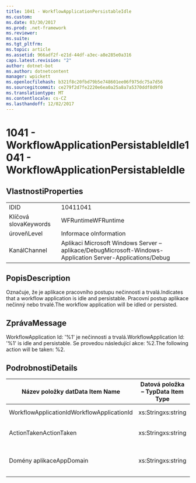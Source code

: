 ```yaml
---
title: 1041 - WorkflowApplicationPersistableIdle
ms.custom: 
ms.date: 03/30/2017
ms.prod: .net-framework
ms.reviewer: 
ms.suite: 
ms.tgt_pltfrm: 
ms.topic: article
ms.assetid: 966adf2f-e21d-44df-a3ec-a8e285e0a316
caps.latest.revision: "2"
author: dotnet-bot
ms.author: dotnetcontent
manager: wpickett
ms.openlocfilehash: b321f8c20fbd79b5e748601ee06f975dc75a7d56
ms.sourcegitcommit: ce279f2d7fe2220e6ea0a25a8a7a5370ddf8d9f0
ms.translationtype: MT
ms.contentlocale: cs-CZ
ms.lasthandoff: 12/02/2017
---
```

# <a name="1041---workflowapplicationpersistableidle"></a><span data-ttu-id="b15e7-102">1041 - WorkflowApplicationPersistableIdle</span><span class="sxs-lookup"><span data-stu-id="b15e7-102">1041 - WorkflowApplicationPersistableIdle</span></span>
## <a name="properties"></a><span data-ttu-id="b15e7-103">Vlastnosti</span><span class="sxs-lookup"><span data-stu-id="b15e7-103">Properties</span></span>  
  
|||  
|-|-|  
|<span data-ttu-id="b15e7-104">ID</span><span class="sxs-lookup"><span data-stu-id="b15e7-104">ID</span></span>|<span data-ttu-id="b15e7-105">1041</span><span class="sxs-lookup"><span data-stu-id="b15e7-105">1041</span></span>|  
|<span data-ttu-id="b15e7-106">Klíčová slova</span><span class="sxs-lookup"><span data-stu-id="b15e7-106">Keywords</span></span>|<span data-ttu-id="b15e7-107">WFRuntime</span><span class="sxs-lookup"><span data-stu-id="b15e7-107">WFRuntime</span></span>|  
|<span data-ttu-id="b15e7-108">úroveň</span><span class="sxs-lookup"><span data-stu-id="b15e7-108">Level</span></span>|<span data-ttu-id="b15e7-109">Informace o</span><span class="sxs-lookup"><span data-stu-id="b15e7-109">Information</span></span>|  
|<span data-ttu-id="b15e7-110">Kanál</span><span class="sxs-lookup"><span data-stu-id="b15e7-110">Channel</span></span>|<span data-ttu-id="b15e7-111">Aplikaci Microsoft Windows Server – aplikace/Debug</span><span class="sxs-lookup"><span data-stu-id="b15e7-111">Microsoft-Windows-Application Server-Applications/Debug</span></span>|  
  
## <a name="description"></a><span data-ttu-id="b15e7-112">Popis</span><span class="sxs-lookup"><span data-stu-id="b15e7-112">Description</span></span>  
 <span data-ttu-id="b15e7-113">Označuje, že je aplikace pracovního postupu nečinnosti a trvalá.</span><span class="sxs-lookup"><span data-stu-id="b15e7-113">Indicates that a workflow application is idle and persistable.</span></span> <span data-ttu-id="b15e7-114">Pracovní postup aplikace nečinný nebo trvalé.</span><span class="sxs-lookup"><span data-stu-id="b15e7-114">The workflow application will be idled or persisted.</span></span>  
  
## <a name="message"></a><span data-ttu-id="b15e7-115">Zpráva</span><span class="sxs-lookup"><span data-stu-id="b15e7-115">Message</span></span>  
 <span data-ttu-id="b15e7-116">WorkflowApplication Id: '%1' je nečinnosti a trvalá.</span><span class="sxs-lookup"><span data-stu-id="b15e7-116">WorkflowApplication Id: '%1' is idle and persistable.</span></span>  <span data-ttu-id="b15e7-117">Se provedou následující akce: %2.</span><span class="sxs-lookup"><span data-stu-id="b15e7-117">The following action will be taken: %2.</span></span>  
  
## <a name="details"></a><span data-ttu-id="b15e7-118">Podrobnosti</span><span class="sxs-lookup"><span data-stu-id="b15e7-118">Details</span></span>  
  
|<span data-ttu-id="b15e7-119">Název položky dat</span><span class="sxs-lookup"><span data-stu-id="b15e7-119">Data Item Name</span></span>|<span data-ttu-id="b15e7-120">Datová položka – Typ</span><span class="sxs-lookup"><span data-stu-id="b15e7-120">Data Item Type</span></span>|<span data-ttu-id="b15e7-121">Popis</span><span class="sxs-lookup"><span data-stu-id="b15e7-121">Description</span></span>|  
|--------------------|--------------------|-----------------|  
|<span data-ttu-id="b15e7-122">WorkflowApplicationId</span><span class="sxs-lookup"><span data-stu-id="b15e7-122">WorkflowApplicationId</span></span>|<span data-ttu-id="b15e7-123">xs:String</span><span class="sxs-lookup"><span data-stu-id="b15e7-123">xs:string</span></span>|<span data-ttu-id="b15e7-124">Id aplikace pracovního postupu</span><span class="sxs-lookup"><span data-stu-id="b15e7-124">The workflow application id</span></span>|  
|<span data-ttu-id="b15e7-125">ActionTaken</span><span class="sxs-lookup"><span data-stu-id="b15e7-125">ActionTaken</span></span>|<span data-ttu-id="b15e7-126">xs:String</span><span class="sxs-lookup"><span data-stu-id="b15e7-126">xs:string</span></span>|<span data-ttu-id="b15e7-127">Akce, která budete přesměrováni na aplikace pracovního postupu.</span><span class="sxs-lookup"><span data-stu-id="b15e7-127">The action that will be taken on the workflow application.</span></span>|  
|<span data-ttu-id="b15e7-128">Domény aplikace</span><span class="sxs-lookup"><span data-stu-id="b15e7-128">AppDomain</span></span>|<span data-ttu-id="b15e7-129">xs:String</span><span class="sxs-lookup"><span data-stu-id="b15e7-129">xs:string</span></span>|<span data-ttu-id="b15e7-130">Řetězec vrácený AppDomain.CurrentDomain.FriendlyName.</span><span class="sxs-lookup"><span data-stu-id="b15e7-130">The string returned by AppDomain.CurrentDomain.FriendlyName.</span></span>|
